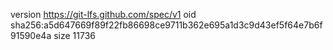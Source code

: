 version https://git-lfs.github.com/spec/v1
oid sha256:a5d647669f89f22fb86698ce9711b362e695a1d3c9d43ef5f64e7b6f91590e4a
size 11736
